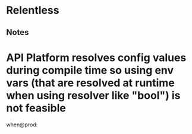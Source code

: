 # Relentless

## Notes

# API Platform resolves config values during compile time so using env vars (that are resolved at runtime when using resolver like "bool") is not feasible

when@prod: